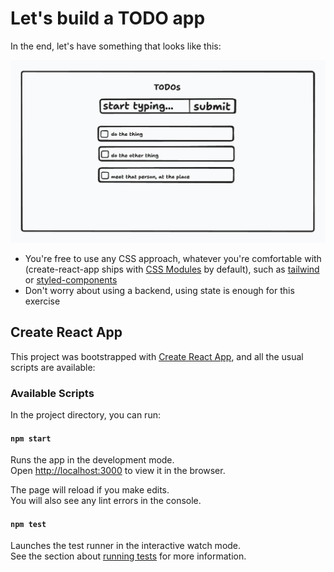 # Let's build a TODO app

In the end, let's have something that looks like this:

![TODO app mockup](./images/mockup.png)

- You're free to use any CSS approach, whatever you're comfortable with (create-react-app ships with [CSS Modules](https://github.com/css-modules/css-modules) by default), such as [tailwind](https://tailwindcss.com/docs/guides/create-react-app) or [styled-components](https://styled-components.com/docs/basics#installation)
- Don't worry about using a backend, using state is enough for this exercise

## Create React App

This project was bootstrapped with [Create React App](https://github.com/facebook/create-react-app), and all the usual scripts are available:

### Available Scripts

In the project directory, you can run:

#### `npm start`

Runs the app in the development mode.\
Open [http://localhost:3000](http://localhost:3000) to view it in the browser.

The page will reload if you make edits.\
You will also see any lint errors in the console.

#### `npm test`

Launches the test runner in the interactive watch mode.\
See the section about [running tests](https://facebook.github.io/create-react-app/docs/running-tests) for more information.
